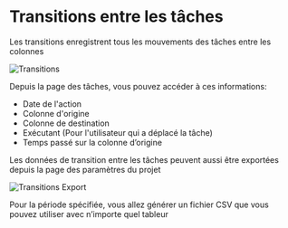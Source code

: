 Transitions entre les tâches
================

Les transitions enregistrent tous les mouvements des tâches entre les colonnes

![Transitions](http://kanboard.net/screenshots/documentation/transitions.png)

Depuis la page des tâches, vous pouvez accéder à ces informations:
    
- Date de l'action
- Colonne d'origine
- Colonne de destination
- Exécutant (Pour l'utilisateur qui a déplacé la tâche) 
- Temps passé sur la colonne d’origine

Les données de transition entre les tâches peuvent aussi être exportées depuis la page des paramètres du projet

![Transitions Export](http://kanboard.net/screenshots/documentation/transitions-export.png)

Pour la période spécifiée, vous allez générer un fichier CSV que vous pouvez utiliser avec n’importe quel tableur 
